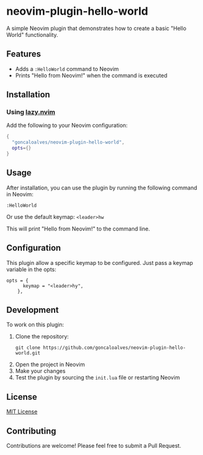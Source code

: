 # neovim-plugin-hello-world

A simple Neovim plugin that demonstrates how to create a basic "Hello World" functionality.

## Features

- Adds a `:HelloWorld` command to Neovim
- Prints "Hello from Neovim!" when the command is executed

## Installation

### Using [lazy.nvim](https://github.com/folke/lazy.nvim)

Add the following to your Neovim configuration:

```lua
{
  "goncaloalves/neovim-plugin-hello-world",
  opts={}
}
```

## Usage

After installation, you can use the plugin by running the following command in Neovim:

```
:HelloWorld
```

Or use the default keymap: `<leader>hw`

This will print "Hello from Neovim!" to the command line.

## Configuration

This plugin allow a specific keymap to be configured. Just pass a keymap variable in the opts:

```
opts = {
      keymap = "<leader>hy",
    },
```

## Development

To work on this plugin:

1. Clone the repository:
   ```
   git clone https://github.com/goncaloalves/neovim-plugin-hello-world.git
   ```
2. Open the project in Neovim
3. Make your changes
4. Test the plugin by sourcing the `init.lua` file or restarting Neovim

## License

[MIT License](LICENSE)

## Contributing

Contributions are welcome! Please feel free to submit a Pull Request.
